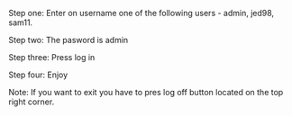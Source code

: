 Step one: Enter on username one of the following users - admin, jed98, sam11.

Step two: The pasword is admin

Step three: Press log in 

Step four: Enjoy

Note: If you want to exit you have to pres log off button located on the top right corner. 